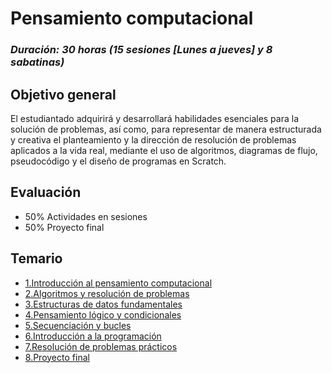 # Pensamiento computacional

### *Duración: 30 horas (15 sesiones [Lunes a jueves] y 8 sabatinas)*

## Objetivo general

El estudiantado adquirirá y desarrollará habilidades esenciales para la solución de problemas, así como, para representar de manera estructurada y creativa el planteamiento y la dirección de resolución de
problemas aplicados a la vida real, mediante el uso de algoritmos, diagramas de flujo, pseudocódigo y el diseño de programas en Scratch.

## Evaluación

- 50% Actividades en sesiones
- 50% Proyecto final

## Temario 
- [1.Introducción al pensamiento computacional](./1.IAPC.md)
- [2.Algoritmos y resolución de problemas](./2.AYRDP.md)
- [3.Estructuras de datos fundamentales]()
- [4.Pensamiento lógico y condicionales]()
- [5.Secuenciación y bucles]()
- [6.Introducción a la programación]()
- [7.Resolución de problemas prácticos]()
- [8.Proyecto final]()

